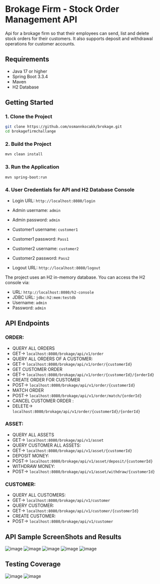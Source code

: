 # Brokage Firm - Stock Order Management API

Api for a brokage firm so that their employees can send, list and delete stock orders for their customers. It also supports deposit and withdrawal operations for customer accounts. 

## Requirements

- Java 17 or higher
- Spring Boot 3.3.4
- Maven
- H2 Database

## Getting Started

### 1. Clone the Project

```bash
git clone https://github.com/osmannkocakk/brokage.git
cd brokagefirmchallange
```

### 2. Build the Project

```bash
mvn clean install
```

### 3. Run the Application

```bash
mvn spring-boot:run
```

### 4. User Credentials for API and H2 Database Console

- Login URL: `http://localhost:8080/login`

- Admin username: `admin`
- Admin password: `admin`

- Customer1 username: `customer1`
- Customer1 password: `Pass1`

- Customer2 username: `customer2`
- Customer2 password: `Pass2`

- Logout URL: `http://localhost:8080/logout`

The project uses an H2 in-memory database. You can access the H2 console via:
- URL: `http://localhost:8080/h2-console`
- JDBC URL: `jdbc:h2:mem:testdb`
- Username: `admin`
- Password: `admin`

## API Endpoints

### ORDER:
- QUERY ALL ORDERS
- GET-> `localhost:8080/brokage/api/v1/order`
- QUERY ALL ORDERS OF A CUSTOMER:
- GET-> `localhost:8080/brokage/api/v1/order/{customerId}`  
- GET CUSTOMER ORDER 
- GET-> `localhost:8080/brokage/api/v1/order/{customerId}/{orderId}`
- CREATE ORDER FOR CUSTOMER
- POST-> `localhost:8080/brokage/api/v1/order/{customerId}`
- MATCH ORDER
- POST-> `localhost:8080/brokage/api/v1/order/match/{orderId}`
- CANCEL CUSTOMER ORDER :
- DELETE-> `localhost:8080/brokage/api/v1/order/{customerId}/{orderId}` 

### ASSET:
- QUERY ALL ASSETS
- GET-> `localhost:8080/brokage/api/v1/asset`   
- QUERY CUSTOMER ALL ASSETS:
- GET-> `localhost:8080/brokage/api/v1/asset/{customerId}`  
- DEPOSIT MONEY:
- POST-> `localhost:8080/brokage/api/v1/asset/deposit/{customerId}` 
- WITHDRAW MONEY:
- POST-> `localhost:8080/brokage/api/v1/asset/withdraw/{customerId}`


### CUSTOMER:
- QUERY ALL CUSTOMERS:
- GET-> `localhost:8080/brokage/api/v1/customer`
- QUERY CUSTOMER:
- GET-> `localhost:8080/brokage/api/v1/customer/{customerId}`
- CREATE CUSTOMER:
- POST-> `localhost:8080/brokage/api/v1/customer`

## API Sample ScreenShots and Results
![image](https://github.com/user-attachments/assets/c36ee514-9906-4761-aff6-1096adc37c29)
![image](https://github.com/user-attachments/assets/a0e58f62-1246-4480-9386-d940e39fc297)
![image](https://github.com/user-attachments/assets/5a67c0ee-45fe-40fc-b0f9-b12f03d27fb6)
![image](https://github.com/user-attachments/assets/754b449b-a48b-4550-a6f2-d502f711e9cf)
![image](https://github.com/user-attachments/assets/afcea79d-a2f6-4d2d-8688-897d0251d3ce)


## Testing Coverage
![image](https://github.com/user-attachments/assets/a3ba74bd-5c20-4f3a-b9d5-7fb13376c8bf)
![image](https://github.com/user-attachments/assets/a238bdea-f760-4c50-b394-de826a845229)


